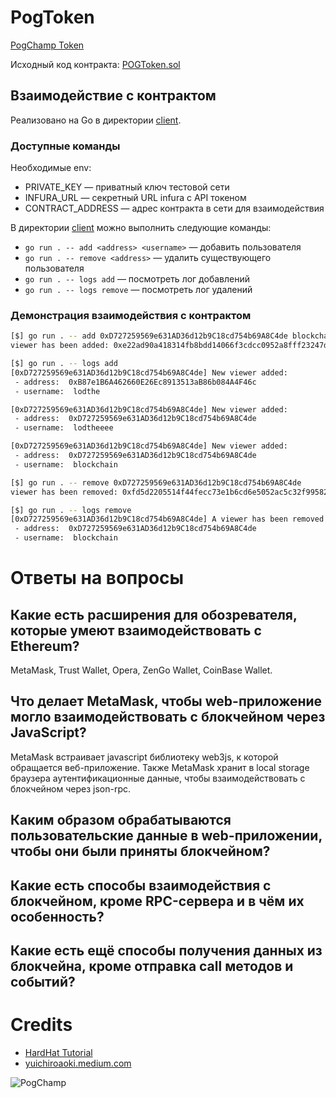 # PogToken

[PogChamp Token](https://goerli.etherscan.io/address/0xd727259569e631ad36d12b9c18cd754b69a8c4de)

Исходный код контракта: [POGToken.sol](./contracts/POGToken.sol)

## Взаимодействие с контрактом

Реализовано на Go в директории [client](./client/).

### Доступные команды

Необходимые env:

- PRIVATE_KEY &mdash; приватный ключ тестовой сети
- INFURA_URL &mdash; секретный URL infura с API токеном
- CONTRACT_ADDRESS &mdash; адрес контракта в сети для взаимодействия

В директории [client](./client/) можно выполнить следующие команды:

- `go run . -- add <address> <username>` &mdash; добавить пользователя
- `go run . -- remove <address>` &mdash; удалить существующего пользователя
- `go run . -- logs add` &mdash; посмотреть лог добавлений
- `go run . -- logs remove` &mdash; посмотреть лог удалений

### Демонстрация взаимодействия с контрактом

```bash
[$] go run . -- add 0xD727259569e631AD36d12b9C18cd754b69A8C4de blockchain
viewer has been added: 0xe22ad90a418314fb8bdd14066f3cdcc0952a8fff23247da6400d317d8d3deddc

[$] go run . -- logs add
[0xD727259569e631AD36d12b9C18cd754b69A8C4de] New viewer added:
 - address:  0xB87e1B6A462660E26Ec8913513aB86b084A4F46c
 - username:  lodthe

[0xD727259569e631AD36d12b9C18cd754b69A8C4de] New viewer added:
 - address:  0xD727259569e631AD36d12b9C18cd754b69A8C4de
 - username:  lodtheeee

[0xD727259569e631AD36d12b9C18cd754b69A8C4de] New viewer added:
 - address:  0xD727259569e631AD36d12b9C18cd754b69A8C4de
 - username:  blockchain

[$] go run . -- remove 0xD727259569e631AD36d12b9C18cd754b69A8C4de
viewer has been removed: 0xfd5d2205514f44fecc73e1b6cd6e5052ac5c32f99582f06a4a8096386f34cb11

[$] go run . -- logs remove
[0xD727259569e631AD36d12b9C18cd754b69A8C4de] A viewer has been removed:
 - address:  0xD727259569e631AD36d12b9C18cd754b69A8C4de
 - username:  blockchain
```

# Ответы на вопросы

## Какие есть расширения для обозревателя, которые умеют взаимодействовать с Ethereum?

MetaMask, Trust Wallet, Opera, ZenGo Wallet, CoinBase Wallet.

## Что делает MetaMask, чтобы web-приложение могло взаимодействовать с блокчейном через JavaScript?

MetaMask встраивает javascript библиотеку web3js, к которой обращается веб-приложение. Также MetaMask хранит в local storage браузера аутентификационные данные, чтобы взаимодействовать с блокчейном через json-rpc.

## Каким образом обрабатываются пользовательские данные в web-приложении, чтобы они были приняты блокчейном?

## Какие есть способы взаимодействия с блокчейном, кроме RPC-сервера и в чём их особенность?

## Какие есть ещё способы получения данных из блокчейна, кроме отправка call методов и событий?

# Credits

- [HardHat Tutorial](https://hardhat.org/tutorial/testing-contracts)
- [yuichiroaoki.medium.com](https://yuichiroaoki.medium.com/testing-erc20-smart-contracts-in-typescript-hardhat-9ad20eb40502)

![PogChamp](https://blog.cdn.own3d.tv/resize=fit:crop,height:400,width:600/pKwIyI8RyGtPW35ZFg2m)
